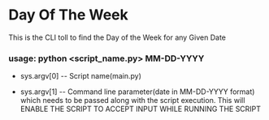 # Day Of The Week
This is the CLI toll to find the Day of the Week for any Given Date 

### usage: python <script_name.py> MM-DD-YYYY 


- sys.argv[0] -- Script name(main.py)

- sys.argv[1] -- Command line parameter(date in MM-DD-YYYY format) which needs to be passed along with the script execution. 
This will ENABLE THE SCRIPT TO ACCEPT INPUT WHILE RUNNING THE SCRIPT
